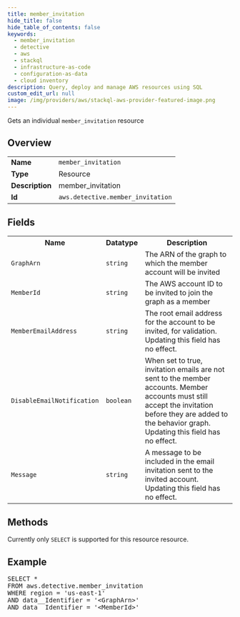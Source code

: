 ```yaml
---
title: member_invitation
hide_title: false
hide_table_of_contents: false
keywords:
  - member_invitation
  - detective
  - aws
  - stackql
  - infrastructure-as-code
  - configuration-as-data
  - cloud inventory
description: Query, deploy and manage AWS resources using SQL
custom_edit_url: null
image: /img/providers/aws/stackql-aws-provider-featured-image.png
---
```

Gets an individual <code>member_invitation</code> resource

## Overview
<table><tbody>
<tr><td><b>Name</b></td><td><code>member_invitation</code></td></tr>
<tr><td><b>Type</b></td><td>Resource</td></tr>
<tr><td><b>Description</b></td><td>member_invitation</td></tr>
<tr><td><b>Id</b></td><td><code>aws.detective.member_invitation</code></td></tr>
</tbody></table>

## Fields
<table><tbody>
<tr><th>Name</th><th>Datatype</th><th>Description</th></tr>
<tr><td><code>GraphArn</code></td><td><code>string</code></td><td>The ARN of the graph to which the member account will be invited</td></tr>
<tr><td><code>MemberId</code></td><td><code>string</code></td><td>The AWS account ID to be invited to join the graph as a member</td></tr>
<tr><td><code>MemberEmailAddress</code></td><td><code>string</code></td><td>The root email address for the account to be invited, for validation. Updating this field has no effect.</td></tr>
<tr><td><code>DisableEmailNotification</code></td><td><code>boolean</code></td><td>When set to true, invitation emails are not sent to the member accounts. Member accounts must still accept the invitation before they are added to the behavior graph. Updating this field has no effect.</td></tr>
<tr><td><code>Message</code></td><td><code>string</code></td><td>A message to be included in the email invitation sent to the invited account. Updating this field has no effect.</td></tr>

</tbody></table>

## Methods
Currently only <code>SELECT</code> is supported for this resource resource.

## Example
<pre>
SELECT *<br/>FROM aws.detective.member_invitation<br/>WHERE region = 'us-east-1'<br/>AND data__Identifier = '&lt;GraphArn&gt;'<br/>AND data__Identifier = '&lt;MemberId&gt;'
</pre>
